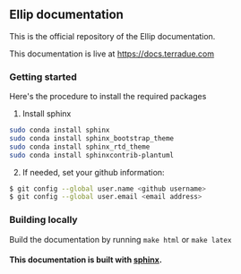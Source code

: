 ## Ellip documentation

This is the official repository of the Ellip documentation.

This documentation is live at https://docs.terradue.com

### Getting started

Here's the procedure to install the required packages

1) Install sphinx

```bash
sudo conda install sphinx
sudo conda install sphinx_bootstrap_theme
sudo conda install sphinx_rtd_theme
sudo conda install sphinxcontrib-plantuml
```

2) If needed, set your github information:

```bash
$ git config --global user.name <github username>
$ git config --global user.email <email address>
```

### Building locally

Build the documentation by running ``make html`` or ``make latex``

#### This documentation is built with [sphinx](http://sphinx-doc.org/).
